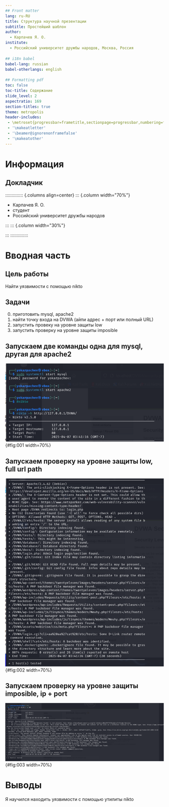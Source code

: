 ```yaml
---
## Front matter
lang: ru-RU
title: Структура научной презентации
subtitle: Простейший шаблон
author:
  - Карпачев Я. О.
institute:
  - Российский университет дружбы народов, Москва, Россия

## i18n babel
babel-lang: russian
babel-otherlangs: english

## Formatting pdf
toc: false
toc-title: Содержание
slide_level: 2
aspectratio: 169
section-titles: true
theme: metropolis
header-includes:
 - \metroset{progressbar=frametitle,sectionpage=progressbar,numbering=fraction}
 - '\makeatletter'
 - '\beamer@ignorenonframefalse'
 - '\makeatother'
---
```


# Информация

## Докладчик

:::::::::::::: {.columns align=center}
::: {.column width="70%"}

  * Карпачев Я. О.
  * студент
  * Российский университет дружбы народов

:::
::: {.column width="30%"}

:::
::::::::::::::

# Вводная часть

## Цель работы

Найти уязвимости с помощью nikto

## Задачи

0. приготовить mysql, apache2
1. найти точку входа на DVWA (айпи адрес + порт или полный URL)
2. запустить провеку на уровне защиты low
3. запустить проверку на уровне защиты imposible

## Запускаем две команды одна для mysql, другая для apache2

![Запуск команд](image/1.png){#fig:001 width=70%}

## Запускаем проверку на уровне защиты low, full url path

![Запуск команды на уровне защиты low](image/2.png){#fig:002 width=70%}

## Запускаем проверку на уровне защиты imposible, ip + port

![Запуск команды на уровне защиты impossible](image/3.png){#fig:003 width=70%}


# Выводы

Я научился находить уязвимости с помощью утилиты nikto
